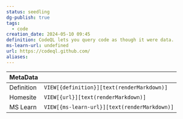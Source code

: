 ```yaml
---
status: seedling
dg-publish: true
tags:
  - code
creation_date: 2024-05-10 09:45
definition: CodeQL lets you query code as though it were data.
ms-learn-url: undefined
url: https://codeql.github.com/
aliases:
---
```


| MetaData   |                                              |
| ---------- | -------------------------------------------- |
| Definition | `VIEW[{definition}][text(renderMarkdown)]`   |
| Homesite   | `VIEW[{url}][text(renderMarkdown)]`          |
| MS Learn   | `VIEW[{ms-learn-url}][text(renderMarkdown)]` |
